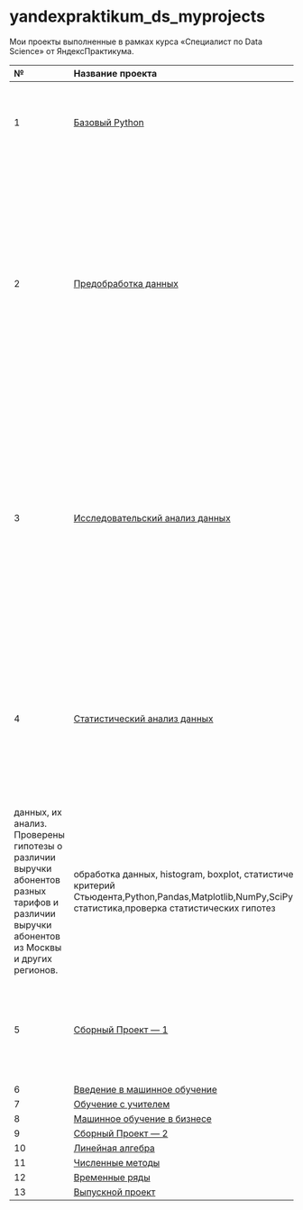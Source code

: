# yandexpraktikum_ds_myprojects
Мои проекты выполненные в рамках курса «Специалист по Data Science» от ЯндексПрактикума.

| № | Название проекта | Описание | Ключевые слова |
| :-------------------- | :-------------------- | :----------------------------------------- | :-------------------- |
|1 |[Базовый Python](https://github.com/IvanSuhopyatkin/yandex_praktikum_ds_myprojects/tree/main/1.%D0%91%D0%B0%D0%B7%D0%BE%D0%B2%D1%8B%D0%B9%20Python) |Исследование данных Яндекс.Музыки по Москве и Санкт-Питербургу и сравниние поведения пользователей двух столиц. | обработка данных, дубликаты, пропуски, логическая индексация, группировка, сортировка,Python,Pandas |
|2 |[Предобработка данных](https://github.com/IvanSuhopyatkin/yandex_praktikum_ds_myprojects/tree/main/2.%D0%9F%D1%80%D0%B5%D0%B4%D0%BE%D0%B1%D1%80%D0%B0%D0%B1%D0%BE%D1%82%D0%BA%D0%B0%20%D0%B4%D0%B0%D0%BD%D0%BD%D1%8B%D1%85) | На основе данных кредитного отдела банка исследовал влияние семейного положения и количества детей на факт погашения кредита в срок. Была получена информация о данных. Определены и обработаны пропуски. Заменены типы данных на соответствующие хранящимся данным. Удалены дубликаты. Категоризованы данные. Один датафрейм декомпозирован на три.| обработка данных, дубликаты, пропуски, категоризация, декомпозиция,предобработка данных,Python,Pandas |
|3 |[Исследовательский анализ данных](https://github.com/IvanSuhopyatkin/yandex_praktikum_ds_myprojects/tree/main/3.%D0%98%D1%81%D1%81%D0%BB%D0%B5%D0%B4%D0%BE%D0%B2%D0%B0%D1%82%D0%B5%D0%BB%D1%8C%D1%81%D0%BA%D0%B8%D0%B9%20%D0%B0%D0%BD%D0%B0%D0%BB%D0%B8%D0%B7%20%D0%B4%D0%B0%D0%BD%D0%BD%D1%8B%D1%85) | На основе данных сервиса Яндекс.Недвижимость определена рыночная стоимость объектов недвижимости разного типа, типичные параметры квартир, в зависимости от удаленности от центра. Проведена предобработка данных. Добавлены новые данные. Построены гистограммы, боксплоты, диаграммы рассеивания. | обработка данных, histogram, boxplot, scattermatrix,категоризация, scatterplot,Python,Pandas,Matplotlib,исследовательский анализ данных,визуализация данных,предобработка данных |
|4 |[Статистический анализ данных](https://github.com/IvanSuhopyatkin/yandex_praktikum_ds_myprojects/tree/main/4.%D0%A1%D1%82%D0%B0%D1%82%D0%B8%D1%81%D1%82%D0%B8%D1%87%D0%B5%D1%81%D0%BA%D0%B8%D0%B9%20%D0%B0%D0%BD%D0%B0%D0%BB%D0%B8%D0%B7%20%D0%B4%D0%B0%D0%BD%D0%BD%D1%8B%D1%85) | Проведен предварительный анализ использования тарифов на выборке клиентов, проанализировано поведение клиентов при использовании услуг оператора и рекомендованы оптимальные наборы услуг для пользователей. Проведена предобработка
данных, их анализ. Проверены гипотезы о различии выручки абонентов разных тарифов и различии выручки абонентов из Москвы и других регионов. | обработка данных, histogram, boxplot, статистический тест, критерий Стьюдента,Python,Pandas,Matplotlib,NumPy,SciPy,описательная статистика,проверка статистических гипотез|
|5 |[Сборный Проект — 1](https://github.com/IvanSuhopyatkin/yandex_praktikum_ds_myprojects/tree/main/5.%D0%A1%D0%B1%D0%BE%D1%80%D0%BD%D1%8B%D0%B9%20%D0%9F%D1%80%D0%BE%D0%B5%D0%BA%D1%82%20%E2%80%94%201) | Анализ исторических данных о продажах игр, оценках пользователей и экспертов, жанров и платформ чтобы узнать о самых выгодных жанрах и платформах | - python,pandas,scipy,math,matplotlib,seaborn,plotly |
|6 |[Введение в машинное обучeние](https://github.com/IvanSuhopyatkin/yandex_praktikum_ds_myprojects/tree/main/6.%D0%92%D0%B2%D0%B5%D0%B4%D0%B5%D0%BD%D0%B8%D0%B5%20%D0%B2%20%D0%BC%D0%B0%D1%88%D0%B8%D0%BD%D0%BD%D0%BE%D0%B5%20%D0%BE%D0%B1%D1%83%D1%87e%D0%BD%D0%B8%D0%B5) | ы | ы |
|7 |[Обучение с учителем](https://github.com/IvanSuhopyatkin/yandex_praktikum_ds_myprojects/tree/main/7.%D0%9E%D0%B1%D1%83%D1%87%D0%B5%D0%BD%D0%B8%D0%B5%20%D1%81%20%D1%83%D1%87%D0%B8%D1%82%D0%B5%D0%BB%D0%B5%D0%BC) | ы | ы |
|8 |[Машинное обучение в бизнесе](https://github.com/IvanSuhopyatkin/yandex_praktikum_ds_myprojects/tree/main/8.%D0%9C%D0%B0%D1%88%D0%B8%D0%BD%D0%BD%D0%BE%D0%B5%20%D0%BE%D0%B1%D1%83%D1%87%D0%B5%D0%BD%D0%B8%D0%B5%20%D0%B2%20%D0%B1%D0%B8%D0%B7%D0%BD%D0%B5%D1%81%D0%B5) | ы | ы |
|9 |[Сборный Проект — 2](https://github.com/IvanSuhopyatkin/yandex_praktikum_ds_myprojects/tree/main/9.%D0%A1%D0%B1%D0%BE%D1%80%D0%BD%D1%8B%D0%B9%20%D0%9F%D1%80%D0%BE%D0%B5%D0%BA%D1%82%20%E2%80%94%202) | ы | ы |
|10 |[Линейная алгебра](https://github.com/IvanSuhopyatkin/yandex_praktikum_ds_myprojects/tree/main/10.%D0%9B%D0%B8%D0%BD%D0%B5%D0%B9%D0%BD%D0%B0%D1%8F%20%D0%B0%D0%BB%D0%B3%D0%B5%D0%B1%D1%80%D0%B0) | ы | ы |
|11 |[Численные методы](https://github.com/IvanSuhopyatkin/yandex_praktikum_ds_myprojects/tree/main/11.%D0%A7%D0%B8%D1%81%D0%BB%D0%B5%D0%BD%D0%BD%D1%8B%D0%B5%20%D0%BC%D0%B5%D1%82%D0%BE%D0%B4%D1%8B) | ы | ы |
|12 |[Временные ряды](https://github.com/IvanSuhopyatkin/yandex_praktikum_ds_myprojects/tree/main/12.%D0%92%D1%80%D0%B5%D0%BC%D0%B5%D0%BD%D0%BD%D1%8B%D0%B5%20%D1%80%D1%8F%D0%B4%D1%8B) | ы | ы |
|13 |[Выпускной проект](https://github.com/IvanSuhopyatkin/yandex_praktikum_ds_myprojects/tree/main/13.%D0%92%D1%8B%D0%BF%D1%83%D1%81%D0%BA%D0%BD%D0%BE%D0%B9%20%D0%BF%D1%80%D0%BE%D0%B5%D0%BA%D1%82) | ы | ы |
